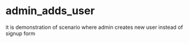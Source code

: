 # admin_adds_user
it is demonstration of scenario where admin creates new user instead of signup form
